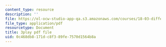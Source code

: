 ```yaml
---
content_type: resource
description: ''
file: https://ol-ocw-studio-app-qa.s3.amazonaws.com/courses/18-03-differential-equations-spring-2010/0c468db8171dc8f389fe7570d1564b8a_EQJBp6Ym-6A.pdf
file_type: application/pdf
resourcetype: Document
title: 3play pdf file
uid: 0c468db8-171d-c8f3-89fe-7570d1564b8a
---
```


